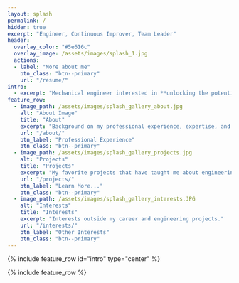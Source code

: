 ```yaml
---
layout: splash
permalink: /
hidden: true
excerpt: "Engineer, Continuous Improver, Team Leader"
header:
  overlay_color: "#5e616c"
  overlay_image: /assets/images/splash_1.jpg
  actions:
  - label: "More about me"
    btn_class: "btn--primary"
    url: "/resume/"
intro:
  - excerpt: "Mechanical engineer interested in **unlocking the potential behind processes and effective teamwork**. With over two and a half years in manufacturing leading continuous improvement teams I have **saved clients over $14.5M** through increases in output and reduction in harmful waste. I will continue to use my technical background and expertise to work with engineering teams in order to make an impact at US technology and manufacturing companies."
feature_row:
  - image_path: /assets/images/splash_gallery_about.jpg
    alt: "About Image"
    title: "About"
    excerpt: "Background on my professional experience, expertise, and education. Includes my resume and portfolio."
    url: "/about/"
    btn_label: "Professional Experience"
    btn_class: "btn--primary"
  - image_path: /assets/images/splash_gallery_projects.jpg
    alt: "Projects"
    title: "Projects"
    excerpt: "My favorite projects that have taught me about engineering, teamwork, and grit."
    url: "/projects/"
    btn_label: "Learn More..."
    btn_class: "btn--primary"
  - image_path: /assets/images/splash_gallery_interests.JPG
    alt: "Interests"
    title: "Interests"
    excerpt: "Interests outside my career and engineering projects."
    url: "/interests/"
    btn_label: "Other Interests"
    btn_class: "btn--primary"
---
```


{% include feature_row id="intro" type="center" %}

{% include feature_row %}